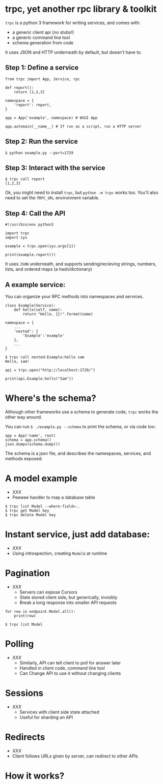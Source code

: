 # trpc, yet another rpc library & toolkit

`trpc` is a python 3 framework for writing services, and comes with:

- a generic client api (no stubs!)
- a generic command line tool
- schema generation from code

It uses JSON and HTTP underneath by default, but doesn't have to.

## Step 1: Define a service

```
from trpc import App, Service, rpc

def report():
    return [1,2,3]

namespace = {
    'report': report,
}

app = App('example', namespace) # WSGI App

app.automain(__name__) # If run as a script, run a HTTP server
```


## Step 2: Run the service

```
$ python example.py --port=1729
```

## Step 3: Interact with the service

```
$ trpc call report
[1,2,3]
```

Ok, you might need to install `trpc`, but `python -m trpc` works too. You'll also need to set the `TRPC_URL` environment variable.

## Step 4: Call the API

```
#!/usr/bin/env python3

import trpc
import sys

example = trpc.open(sys.argv[1])

print(example.report())
```

It uses `JSON` underneath, and supports sending/recieving strings, numbers, lists, and ordered maps (a hash/dictionary)

## A example service:

You can organize your RPC methods into namespaces and services.

```
class Example(Service):
    def hello(self, name):
        return "Hello, {}!".format(name)

namespace = {
    ...
    'nested': {
        'Example':'example'
    },
    ...
}
```

```
$ trpc call nested:Example:hello sam
Hello, sam!
```

```
api = trpc.open("http://localhost:1729/")

print(api.Example.hello("Sam"))

```

# Where's the schema?

Although other frameworks use a schema to generate code, `trpc` works the other way around.

You can run `$ ./example.py --schema` to print the schema, or via code too:

```
app = App('name', root)
schema = app.schema()
json.dumps(schema.dump())
```

The schema is a json file, and describes the namespaces, services, and methods exposed.

# A model example

- _XXX_ 
 - Peewee handler to map a database table

```
$ trpc list Model --where-field=..
$ trpc get Model key
$ trpc delete Model key
```

# Instant service, just add database:

- _XXX_
 - Using introspection, creating `Model`s at runtime

# Pagination 

- _XXX_
    - Servers can expose Cursors
    - State stored client side, but generically, invisibly
    - Break a long response into smaller API requests 

```
for row in endpoint.Model.all():
    print(row)
```

```
$ trpc list Model 
```

# Polling

- _XXX_
    - Similarly, API can tell client to poll for answer later
    - Handled in client code, command line tool
    - Can Change API to use it without changing clients

# Sessions

- _XXX_ 
    - Services with client side state attached
    - Useful for sharding an API

# Redirects

- _XXX_ 
 - Client follows URLs given by server, can redirect to other APIs

# How it works?



